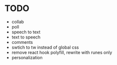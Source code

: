 # TODO

- collab
- poll
- speech to text
- text to speech
- comments
- swtich to tw instead of global css
- remove react hook polyfill, rewrite with runes only
- personalization
